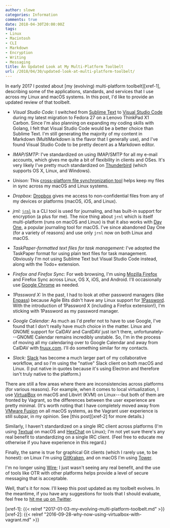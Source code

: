 ```yaml
---
author: slowe
categories: Information
comments: true
date: 2018-04-30T20:00:00Z
tags:
- Linux
- Macintosh
- CLI
- Markdown
- Encryption
- Writing
- Messaging
title: An Updated Look at My Multi-Platform Toolbelt
url: /2018/04/30/updated-look-at-multi-platform-toolbelt/
---
```


In early 2017 I posted about [my (evolving) multi-platform toolbelt][xref-1], describing some of the applications, standards, and services that I use across my Linux and macOS systems. In this post, I'd like to provide an updated review of that toolbelt.<!--more-->

* _Visual Studio Code:_ I switched from [Sublime Text][link-3] to [Visual Studio Code][link-1] during my latest migration to Fedora 27 on a Lenovo ThinkPad X1 Carbon. Since I'm also planning on expanding my coding skills with Golang, I felt that Visual Studio Code would be a better choice than Sublime Text. I'm still generating the majority of my content in Markdown (MultiMarkdown is the flavor that I generally use), and I've found Visual Studio Code to be pretty decent as a Markdown editor.

* _IMAP/SMTP:_ I've standardized on using IMAP/SMTP for all my e-mail accounts, which gives me quite a bit of flexibility in clients and OSes. It's very likely I've pretty much standardized on [Thunderbird][link-2] (which supports OS X, Linux, and Windows).

* _Unison:_ This [cross-platform file synchronization tool][link-4] helps keep my files in sync across my macOS and Linux systems.

* _Dropbox:_ [Dropbox][link-5] gives me access to non-confidential files from any of my devices or platforms (macOS, iOS, and Linux).

* _jrnl:_ [`jrnl`][link-7] is a CLI tool is used for journaling, and has built-in support for encryption (a plus for me). The nice thing about `jrnl` which is itself multi-platform (runs on macOS and Linux) is that it also works with [Day One][link-6], a popular journaling tool for macOS. I've since abandoned Day One (for a variety of reasons) and use only `jrnl` now on both Linux and macOS.

* _TaskPaper-formatted text files for task management:_ I've adopted the TaskPaper format for using plain text files for task management. Obviously I'm not using Sublime Text but Visual Studio Code instead, along with the Todo+ extension.

* _Firefox and Firefox Sync:_ For web browsing, I'm using [Mozilla Firefox][link-8] and Firefox Sync across Linux, OS X, iOS, and Android. I'll occasionally use [Google Chrome][link-18] as needed.

* _1Password X:_ In the past, I had to look at other password managers (like [Enpass][link-19]) because Agile Bits didn't have any Linux support for [1Password][link-9]. With the introduction of 1Password X (including a Firefox extension!), I'm sticking with 1Password as my password manager.

* _Google Calendar:_ As much as I'd prefer not to have to use Google, I've found that I don't really have much choice in the matter. Linux and GNOME support for CalDAV and CardDAV just isn't there, unfortunately---GNOME Calendar remains incredibly unstable. So, I'm in the process of moving all my calendaring over to Google Calendar and away from CalDAV with [fruux.com][link-10]. I'll do something similar for my contacts.

* _Slack:_ [Slack][link-11] has become a much larger part of my collaborative workflow, and so I'm using the "native" Slack client on both macOS and Linux. (I put native in quotes because it's using Electron and therefore isn't truly native to the platform.)

There are still a few areas where there are inconsistencies across platforms (for various reasons). For example, when it comes to local virtualization, I use [VirtualBox][link-13] on macOS and Libvirt (KVM) on Linux---but both of them are fronted by Vagrant, so the differences between the user experience are pretty minimal. (It's worth noting that I have completely moved away from [VMware Fusion][link-12] on all macOS systems, as the Vagrant user experience is still subpar, in my opinion. See [this post][xref-2] for more details.)

Similarly, I haven't standardized on a single IRC client across platforms (I'm using [Textual][link-16] on macOS and [HexChat][link-17] on Linux); I'm not yet sure there's any real benefit to standardizing on a single IRC client. (Feel free to educate me otherwise if you have experience in this regard.)

Finally, the same is true for graphical Git clients (which I rarely use, to be honest): on Linux I'm using [GitKraken][link-20], and on macOS I'm using [Tower][link-21].

I'm no longer using [Wire][link-14]; I just wasn't seeing any real benefit, and the use of tools like OTR with other platforms helps provide a level of secure messaging that is acceptable.

Well, that's it for now. I'll keep this post updated as my toolbelt evolves. In the meantime, if you have any suggestions for tools that I should evaluate, feel free to [hit me up on Twitter][link-15].

[link-1]: https://code.visualstudio.com/
[link-2]: https://www.mozilla.org/en-US/thunderbird/
[link-3]: http://www.sublimetext.com/
[link-4]: http://www.cis.upenn.edu/~bcpierce/unison/
[link-5]: https://www.dropbox.com/
[link-6]: http://dayoneapp.com/
[link-7]: http://jrnl.sh/
[link-8]: https://www.mozilla.org/en-US/firefox/
[link-9]: https://1password.com/
[link-10]: https://fruux.com/
[link-11]: https://slack.com/
[link-12]: http://www.vmware.com/products/fusion.html
[link-13]: https://www.virtualbox.org/
[link-14]: https://wire.com/
[link-15]: https://twitter.com/scott_lowe/
[link-16]: https://www.codeux.com/textual/
[link-17]: https://hexchat.github.io/
[link-18]: https://www.google.com/chrome/index.html
[link-19]: https://www.enpass.io/
[link-20]: https://www.gitkraken.com/
[link-21]: https://www.git-tower.com/
[xref-1]: {{< relref "2017-01-03-my-evolving-multi-platform-toolbelt.md" >}}
[xref-2]: {{< relref "2016-09-28-why-now-using-virtualbox-with-vagrant.md" >}}

